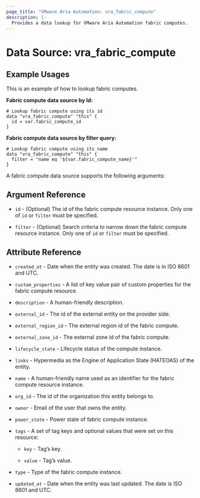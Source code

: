 ```yaml
---
page_title: "VMware Aria Automation: vra_fabric_compute"
description: |-
  Provides a data lookup for VMware Aria Automation fabric computes.
---
```


# Data Source: vra_fabric_compute

## Example Usages

This is an example of how to lookup fabric computes.

**Fabric compute data source by Id:**

```hcl
# Lookup fabric compute using its id
data "vra_fabric_compute" "this" {
  id = var.fabric_compute_id
}
```

**Fabric compute data source by filter query:**

```hcl
# Lookup fabric compute using its name
data "vra_fabric_compute" "this" {
  filter = "name eq '${var.fabric_compute_name}'"
}
```

A fabric compute data source supports the following arguments:

## Argument Reference

* `id` - (Optional) The id of the fabric compute resource instance. Only one of `id` or `filter` must be specified.

* `filter` - (Optional) Search criteria to narrow down the fabric compute resource instance. Only one of `id` or `filter` must be specified.

## Attribute Reference

* `created_at` - Date when the entity was created. The date is in ISO 8601 and UTC.

* `custom_properties` - A list of key value pair of custom properties for the fabric compute resource.

* `description` - A human-friendly description.

* `external_id` - The id of the external entity on the provider side.

* `external_region_id` - The external region id of the fabric compute.

* `external_zone_id` - The external zone id of the fabric compute.

* `lifecycle_state` - Lifecycle status of the compute instance.

* `links` - Hypermedia as the Engine of Application State (HATEOAS) of the entity.

* `name` - A human-friendly name used as an identifier for the fabric compute resource instance.

* `org_id` - The id of the organization this entity belongs to.

* `owner` - Email of the user that owns the entity.

* `power_state` - Power state of fabric compute instance.

* `tags` -  A set of tag keys and optional values that were set on this resource:

  * `key` - Tag’s key.

  * `value` - Tag’s value.

* `type` - Type of the fabric compute instance.

* `updated_at` - Date when the entity was last updated. The date is ISO 8601 and UTC.
